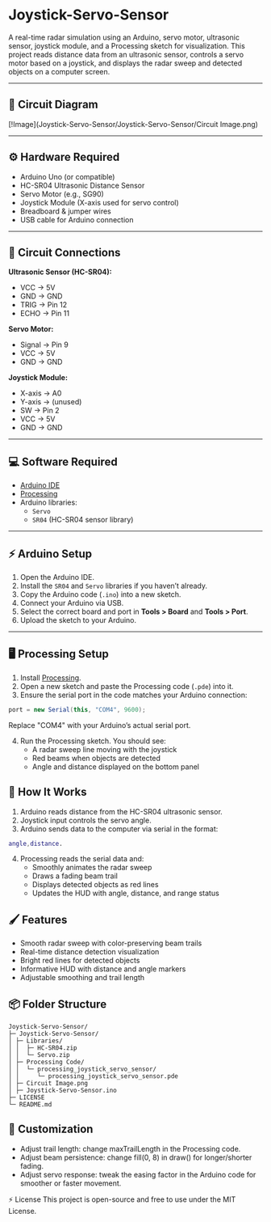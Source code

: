 # Joystick-Servo-Sensor

A real-time radar simulation using an Arduino, servo motor, ultrasonic sensor, joystick module, and a Processing sketch for visualization. This project reads distance data from an ultrasonic sensor, controls a servo motor based on a joystick, and displays the radar sweep and detected objects on a computer screen.

---

## 📸 Circuit Diagram

[!Image](Joystick-Servo-Sensor/Joystick-Servo-Sensor/Circuit Image.png)  

---

## ⚙️ Hardware Required

- Arduino Uno (or compatible)
- HC-SR04 Ultrasonic Distance Sensor
- Servo Motor (e.g., SG90)
- Joystick Module (X-axis used for servo control)
- Breadboard & jumper wires
- USB cable for Arduino connection

---

## 🧩 Circuit Connections

**Ultrasonic Sensor (HC-SR04):**
- VCC → 5V
- GND → GND
- TRIG → Pin 12
- ECHO → Pin 11

**Servo Motor:**
- Signal → Pin 9
- VCC → 5V
- GND → GND

**Joystick Module:**
- X-axis → A0
- Y-axis → (unused)
- SW → Pin 2
- VCC → 5V
- GND → GND

---

## 💻 Software Required

- [Arduino IDE](https://www.arduino.cc/en/software)
- [Processing](https://processing.org/download/)
- Arduino libraries:
  - `Servo`
  - `SR04` (HC-SR04 sensor library)

---

## ⚡ Arduino Setup

1. Open the Arduino IDE.
2. Install the `SR04` and `Servo` libraries if you haven’t already.
3. Copy the Arduino code (`.ino`) into a new sketch.
4. Connect your Arduino via USB.
5. Select the correct board and port in **Tools > Board** and **Tools > Port**.
6. Upload the sketch to your Arduino.

---

## 🖥️ Processing Setup

1. Install [Processing](https://processing.org/download/).
2. Open a new sketch and paste the Processing code (`.pde`) into it.
3. Ensure the serial port in the code matches your Arduino connection:

```java
port = new Serial(this, "COM4", 9600);
```
Replace "COM4" with your Arduino’s actual serial port.

4. Run the Processing sketch. You should see:
   - A radar sweep line moving with the joystick
   - Red beams when objects are detected
   - Angle and distance displayed on the bottom panel

## 🚀 How It Works
1. Arduino reads distance from the HC-SR04 ultrasonic sensor.
2. Joystick input controls the servo angle.
3. Arduino sends data to the computer via serial in the format:
```matlab
angle,distance.
```
4. Processing reads the serial data and:
   - Smoothly animates the radar sweep
   - Draws a fading beam trail
   - Displays detected objects as red lines
   - Updates the HUD with angle, distance, and range status

## 🖌️ Features
- Smooth radar sweep with color-preserving beam trails
- Real-time distance detection visualization
- Bright red lines for detected objects
- Informative HUD with distance and angle markers
- Adjustable smoothing and trail length

## 📦 Folder Structure
```
Joystick-Servo-Sensor/
├─ Joystick-Servo-Sensor/
│ ├─ Libraries/
│ │  ├─ HC-SR04.zip
│ │  └─ Servo.zip
│ ├─ Processing Code/
│ │  └─ processing_joystick_servo_sensor/
│ │     └─ processing_joystick_servo_sensor.pde
│ ├─ Circuit Image.png
│ ├─ Joystick-Servo-Sensor.ino
├─ LICENSE
└─ README.md
```
## 🔧 Customization
- Adjust trail length: change maxTrailLength in the Processing code.
- Adjust beam persistence: change fill(0, 8) in draw() for longer/shorter fading.
- Adjust servo response: tweak the easing factor in the Arduino code for smoother or faster movement.

⚡ License
This project is open-source and free to use under the MIT License.
